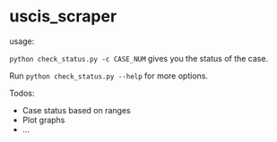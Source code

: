 # uscis_scraper

usage:

`python check_status.py -c CASE_NUM` gives you the status of the case.

Run `python check_status.py --help` for more options. 

Todos:
* Case status based on ranges
* Plot graphs
* ...